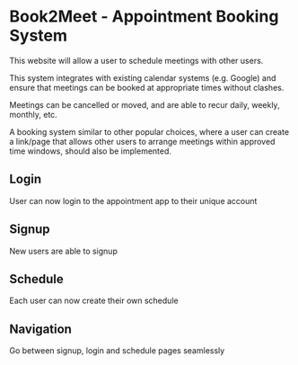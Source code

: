 # Book2Meet - Appointment Booking System

This website will allow a user to schedule meetings with other
users. 

This system integrates with existing calendar systems (e.g.
Google) and ensure that meetings can be booked at appropriate times
without clashes. 

Meetings can be cancelled or moved, and are
able to recur daily, weekly, monthly, etc. 

A booking system similar to
other popular choices, where a user can create a link/page that allows other users to
arrange meetings within approved time windows, should also be
implemented.

## Login
User can now login to the appointment app to their unique account
## Signup
New users are able to signup
## Schedule
Each user can now create their own schedule
## Navigation
Go between signup, login and schedule pages seamlessly

